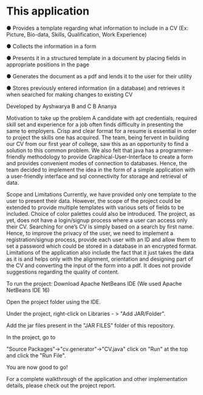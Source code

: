 # This application
● Provides a template regarding what information to include in a CV (Ex: Picture, Bio-data, Skills, Qualification, Work Experience)

● Collects the information in a form

● Presents it in a structured template in a document by placing fields in appropriate positions in the page

● Generates the document as a pdf and lends it to the user for their utility

● Stores previously entered information (in a database) and retrieves it when searched for making changes to existing CV

Developed by Ayshwarya B and C B Ananya

Motivation to take up the problem
A candidate with apt credentials, required skill set and experience for a job often finds difficulty in presenting the same to employers. Crisp and clear format for a resume is essential in order to project the skills one has acquired. The team, being fervent in building our CV from our first year of college, saw this as an opportunity to find a solution to this common problem. We also felt that java has a programmer-friendly methodology to provide Graphical-User-Interface to create a form and provides convenient modes of connection to databases. Hence, the team decided to implement the idea in the form of a simple application with a user-friendly interface and sql connectivity for storage and retrieval of data.

Scope and Limitations
Currently, we have provided only one template to the user to present their data. However, the scope of the project could be extended to provide multiple templates with various sets of fields to be included. Choice of color palettes could also be introduced. The project, as yet, does not have a login/signup process where a user can access only their CV. Searching for one’s CV is simply based on a search by first name. Hence, to improve the privacy of the user, we need to implement a registration/signup process, provide each user with an ID and allow them to set a password which could be stored in a database in an encrypted format. Limitations of the application also include the fact that it just takes the data as it is and helps only with the alignment, orientation and designing part of the CV and converting the input of the form into a pdf. It does not provide suggestions regarding the quality of content.

To run the project:
Download Apache NetBeans IDE (We used Apache NetBeans IDE 16)

Open the project folder using the IDE.

Under the project, right-click on Libraries - > "Add JAR/Folder".

Add the jar files present in the "JAR FILES" folder of this repository.

In the project, go to

"Source Packages"->"cv.generator"->"CV.java" click on "Run" at the top and click the "Run File".

You are now good to go!

For a complete walkthrough of the application and other implementation details, please check out the project report.
